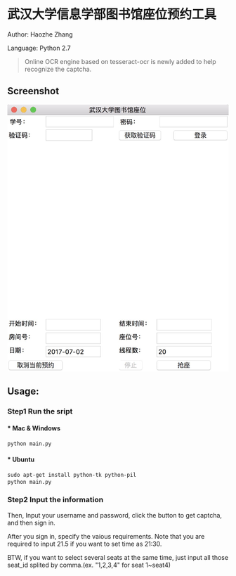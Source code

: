 # 武汉大学信息学部图书馆座位预约工具

Author: Haozhe Zhang

Language: Python 2.7

> Online OCR engine based on tesseract-ocr is newly added to help recognize the captcha. 


## Screenshot

![screenshot](screenshot.png)



## Usage:

### Step1 Run the sript

#### * Mac & Windows

```shell
python main.py
```

#### * Ubuntu

```shell
sudo apt-get install python-tk python-pil
python main.py
```

### Step2 Input the information

Then, Input your username and password, click the button to get captcha, and then sign in.

After you sign in, specify the vaious requirements. Note that you are required to input 21.5 if you want to set time as 21:30.

BTW, if you want to select several seats at the same time, just input all those seat_id splited by comma.(ex. "1,2,3,4" for seat 1~seat4)
